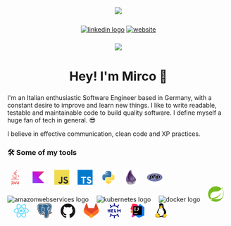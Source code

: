 <div align="center">
  <img height="150" src="https://media1.giphy.com/media/v1.Y2lkPTc5MGI3NjExbjF1ZDUzN3U0eDV2Y3Y5ZTFtNHRjcnYxMmhrOTN6eXl0aDhmaDdwdCZlcD12MV9pbnRlcm5hbF9naWZfYnlfaWQmY3Q9Zw/JIX9t2j0ZTN9S/giphy.gif"  />
</div>

###

<div align="center">
  <a href="https://www.linkedin.com/in/mirco-poretti-197282b4/"><img src="https://img.shields.io/static/v1?message=LinkedIn&logo=linkedin&label=&color=0077B5&logoColor=white&labelColor=&style=for-the-badge" height="25" alt="linkedin logo"/></a>
   <a href="https://mircoporetti.me"><img src="https://img.shields.io/static/v1?message=Website&logo=twitter&label=&color=1DA1F2&logoColor=white&labelColor=&style=for-the-badge" height="25" alt="website"  /></a>
</div>

###

<div align="center">
  <img src="https://visitor-badge.laobi.icu/badge?page_id=mircoporetti.visitors&"  />
</div>

###

<h1 align="center">Hey! I'm Mirco 👋</h1>

###

I'm an Italian enthusiastic Software Engineer based in Germany, with a constant desire to improve and learn new things. 
I like to write readable, testable and maintainable code to build quality software.
I define myself a huge fan of tech in general. :sunglasses:

I believe in effective communication, clean code and XP practices.

###

<h3 align="left">🛠 Some of my tools</h3>

###

<div align="left">
  <img src="https://github.com/devicons/devicon/blob/v2.16.0/icons/java/java-plain-wordmark.svg" height="35" alt="java logo"  />
  <img width="10" />
  <img src="https://github.com/devicons/devicon/blob/v2.16.0/icons/kotlin/kotlin-original.svg" height="35" alt="kotlin logo"  />
  <img width="10" />
  <img src="https://github.com/devicons/devicon/blob/v2.16.0/icons/javascript/javascript-original.svg" height="35" alt="js logo"  />
  <img width="10" />
  <img src="https://github.com/devicons/devicon/blob/v2.16.0/icons/typescript/typescript-original.svg" height="35" alt="ts logo"  />
  <img width="10" />
  <img src="https://github.com/devicons/devicon/blob/v2.16.0/icons/python/python-original.svg" height="35" alt="python logo"  />
  <img width="10" />
  <img src="https://github.com/devicons/devicon/blob/v2.16.0/icons/elixir/elixir-original.svg" height="35" alt="elixir logo"  />
  <img width="10" />
  <img src="https://github.com/devicons/devicon/blob/v2.16.0/icons/php/php-original.svg" height="35" alt="php logo"  />
  <img width="10" />
  <img src="https://cdn.jsdelivr.net/gh/devicons/devicon/icons/amazonwebservices/amazonwebservices-line-wordmark.svg" height="35" alt="amazonwebservices logo"  />
  <img width="10" />
  <img src="https://cdn.jsdelivr.net/gh/devicons/devicon/icons/kubernetes/kubernetes-plain.svg" height="35" alt="kubernetes logo"  />
  <img width="10" />
  <img src="https://cdn.jsdelivr.net/gh/devicons/devicon/icons/docker/docker-plain-wordmark.svg" height="35" alt="docker logo"  />
   <img width="10" />
  <img src="https://github.com/devicons/devicon/blob/v2.16.0/icons/spring/spring-original.svg" height="35" alt="spring logo"  />
  <img width="10" /> 
  <img src="https://github.com/devicons/devicon/blob/v2.16.0/icons/react/react-original.svg" height="35" alt="react logo"  />
   <img width="10" />
  <img src="https://github.com/devicons/devicon/blob/v2.16.0/icons/postgresql/postgresql-original.svg" height="35" alt="postgresql logo"/>
   <img width="10" />
  <img src="https://github.com/devicons/devicon/blob/v2.16.0/icons/github/github-original.svg" height="35" alt="github logo"/>
  <img width="10" />
  <img src="https://github.com/devicons/devicon/blob/v2.16.0/icons/gitlab/gitlab-original.svg" height="35" alt="gitlab logo"/>
  <img width="10" />
  <img src="https://github.com/devicons/devicon/blob/v2.16.0/icons/helm/helm-original.svg" height="35" alt="helm logo"/>
  <img width="10" />
  <img src="https://github.com/devicons/devicon/blob/v2.16.0/icons/intellij/intellij-original.svg" height="35" alt="intellij logo"/>
  <img width="10" />
  <img src="https://github.com/devicons/devicon/blob/v2.16.0/icons/linux/linux-original.svg" height="35" alt="linux logo"/>
</div>

###
